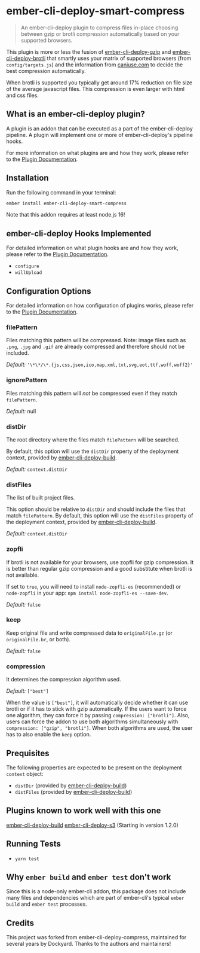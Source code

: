 # ember-cli-deploy-smart-compress

> An ember-cli-deploy plugin to compress files in-place choosing between gzip or brotli compression automatically based on your supported browsers.

This plugin is more or less the fusion of [ember-cli-deploy-gzip](https://github.com/ember-cli-deploy/ember-cli-deploy-gzip) and [ember-cli-deploy-brotli](https://github.com/mfeckie/ember-cli-deploy-brotli) that smartly uses your matrix of supported browsers (from `config/targets.js`) and the information
from [caniuse.com](https://caniuse.com/#feat=brotli) to decide the best compression automatically.

When brotli is supported you typically get around 17% reduction on file size of the average javascript files.  This compression is even larger with html and css files.

## What is an ember-cli-deploy plugin?

A plugin is an addon that can be executed as a part of the ember-cli-deploy pipeline. A plugin will implement one or more of ember-cli-deploy's pipeline hooks.

For more information on what plugins are and how they work, please refer to the [Plugin Documentation][1].

## Installation

Run the following command in your terminal:

```bash
ember install ember-cli-deploy-smart-compress
```

Note that this addon requires at least node.js 16!

## ember-cli-deploy Hooks Implemented

For detailed information on what plugin hooks are and how they work, please refer to the [Plugin Documentation][1].

- `configure`
- `willUpload`

## Configuration Options

For detailed information on how configuration of plugins works, please refer to the [Plugin Documentation][1].

### filePattern

Files matching this pattern will be compressed.
Note: image files such as `.png`, `.jpg` and `.gif` are already compressed and therefore should not be included.

*Default:* `'\*\*/\*.{js,css,json,ico,map,xml,txt,svg,eot,ttf,woff,woff2}'`

### ignorePattern

Files matching this pattern will *not* be compressed even if they match `filePattern`.

*Default:* null

### distDir

The root directory where the files match `filePattern` will be searched.

By default, this option will use the `distDir` property of the deployment context, provided by [ember-cli-deploy-build][2].

*Default:* `context.distDir`

### distFiles

The list of built project files.

This option should be relative to `distDir` and should include the files that match `filePattern`. By default, this option will use the `distFiles` property of the deployment context, provided by [ember-cli-deploy-build][2].

*Default:* `context.distDir`

### zopfli

If brotli is not available for your browsers, use zopfli for gzip compression. It is better than regular gzip compression and a good substitute when brotli is not available.

If set to `true`, you will need to install `node-zopfli-es` (recommended) or `node-zopfli` in your app: `npm install node-zopfli-es --save-dev`.

*Default:* `false`

### keep

Keep original file and write compressed data to `originalFile.gz` (or `originalFile.br`, or both).

*Default:* `false`

### compression

It determines the compression algorithm used.

*Default:* `["best"]`

When the value is `["best"]`, it will automatically decide whether it can use brotli or if it has to stick
with gzip automatically.
If the users want to force one algorithm, they can force it by passing `compression: ["brotli"]`.
Also, users can force the addon to use both algorithms simultaneously with `compression: ["gzip", "brotli"]`. When both algorithms are used, the user has to also enable the `keep` option.


## Prequisites

The following properties are expected to be present on the deployment `context` object:

- `distDir`      (provided by [ember-cli-deploy-build][2])
- `distFiles`    (provided by [ember-cli-deploy-build][2])

## Plugins known to work well with this one

[ember-cli-deploy-build][2]
[ember-cli-deploy-s3][3] (Starting in version 1.2.0)

## Running Tests

* `yarn test`

## Why `ember build` and `ember test` don't work

Since this is a node-only ember-cli addon, this package does not include many files and dependencies which are part of ember-cli's typical `ember build` and `ember test` processes.

[1]: http://ember-cli-deploy.github.io/ember-cli-deploy/plugins/ "Plugin Documentation"
[2]: https://github.com/zapnito/ember-cli-deploy-build "ember-cli-deploy-build"
[3]: https://github.com/zapnito/ember-cli-deploy-s3 "ember-cli-deploy-s3"

## Credits

This project was forked from ember-cli-deploy-compress, maintained for several years by Dockyard. Thanks to the authors and maintainers!
